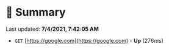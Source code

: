 # 📖 Summary
Last updated: **7/4/2021, 7:42:05 AM**

- `GET` [https://google.com](https://google.com) - **Up** (276ms)
